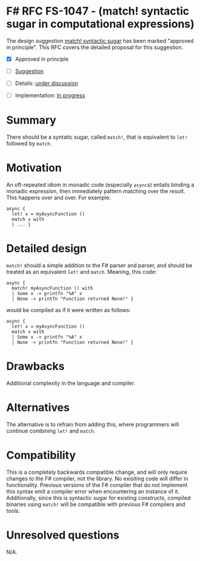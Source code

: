 # F# RFC FS-1047 - (match! syntactic sugar in computational expressions)

The design suggestion [match! syntactic sugar](https://github.com/fsharp/fslang-suggestions/issues/572) has been marked "approved in principle".
This RFC covers the detailed proposal for this suggestion.

* [x] Approved in principle
* [ ] [Suggestion](https://github.com/fsharp/fslang-suggestions/issues/572)
* [ ] Details: [under discussion](https://github.com/fsharp/fslang-design/issues/256)
* [ ] Implementation: [In progress](https://github.com/Microsoft/visualfsharp/pull/4427)


# Summary
[summary]: #summary

There should be a syntatic sugar, called `match!`, that is equivalent to `let!` followed by `match`.

# Motivation
[motivation]: #motivation

An oft-repeated idiom in monadic code (especially `async`s) entails binding a monadic expression, then immediately pattern matching over the result. This happens over and over. For example:

    async {
      let! x = myAsyncFunction ()
      match x with
      | ... }
      

# Detailed design
[design]: #detailed-design

`match!` should a simple addition to the F# parser and parser, and should be treated as an equivalent `let!` and `match`. Meaning, this code:
      
    async {
      match! myAsyncFunction () with
      | Some x -> printfn "%A" x
      | None -> printfn "Function returned None!" }
      
would be compiled as if it were written as follows:

    async {
      let! x = myAsyncFunction ()
      match x with
      | Some x -> printfn "%A" x
      | None -> printfn "Function returned None!" }

# Drawbacks
[drawbacks]: #drawbacks

Additional complexity in the language and compiler.

# Alternatives
[alternatives]: #alternatives

The alternative is to refrain from adding this, where programmers will continue combining `let!` and `match`.

# Compatibility
[compatibility]: #compatibility

This is a completely backwards compatible change, and will only require changes to the F# compiler, not the library. No exisiting code will differ in functionality. Previous versions of the F# compiler that do not implement this syntax emit a compiler error when encountering an instance of it. Additionally, since this is syntactic sugar for existing constructs, compiled binaries using `match!` will be compatible with previous F# compilers and tools.

# Unresolved questions
[unresolved]: #unresolved-questions

N/A.
